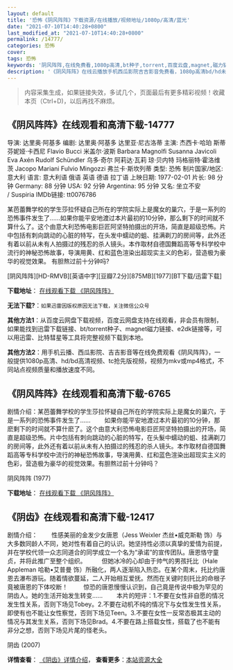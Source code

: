 ```yaml
---
layout: default
title: '恐怖《阴风阵阵》下载资源/在线播放/视频地址/1080p/高清/蓝光'
date: "2021-07-10T14:40:28+0800"
last_modified_at: "2021-07-10T14:40:28+0800"
permalink: /14777/
categories: 恐怖
cover:
tags: 恐怖
keywords: '阴风阵阵,在线免费看,1080p高清,bt种子,torrent,百度云盘,magnet,磁力链,迅雷下载资源'
description: '《阴风阵阵》在线云播放手机西瓜影院吉吉影音免费看，1080p高清bd/hd未删减完整版和tc抢先枪版，mkv/mp4格式，附带bt/torrent种子、magnet/磁力链、百度云盘、网盘资源迅雷下载链接'
---
```


>内容采集生成，如果链接失效，多试几个，页面最后有更多精彩视频！收藏本页（Ctrl+D)，以后再找不麻烦。


## 《阴风阵阵》在线观看和高清下载-14777

导演: 达里奥·阿基多 编剧: 达里奥·阿基多 达里亚·尼古洛蒂 主演: 杰西卡·哈珀 斯蒂芬妮娅·卡西尼 Flavio Bucci 米盖尔·波斯 Barbara Magnolfi Susanna Javicoli Eva Axén Rudolf Schündler 乌多·奇尔 阿莉达·瓦莉 琼·贝内特 玛格丽特·霍洛维茨 Jacopo Mariani Fulvio Mingozzi 弗兰卡·斯坎列蒂 类型: 恐怖 制片国家/地区: 意大利 语言: 意大利语 俄语 英语 德语 拉丁语 上映日期: 1977-02-01 片长: 98 分钟 Germany: 88 分钟 USA: 92 分钟 Argentina: 95 分钟 又名: 坐立不安 / Suspiria IMDb链接: tt0076786

某芭蕾舞学校的学生莎拉怀疑自己所在的学院实际上是魔女的巢穴，于是一系列的恐怖事件发生了……如果你能平安地渡过本片最初的10分钟，那么剩下的时间就不算什么了。这个由意大利恐怖电影巨匠阿坚特拍摄出的开场，简直是超级恐怖。片中包括有刺向跳动的心脏的特写，在头发中蠕动的蛆、挂满剃刀的房间等，此外还有着以前从未有人拍摄过的残忍的杀人镜头。本作取材自德国舞蹈高等专科学校中流行的神秘恐怖故事，导演用黄、红和蓝色渲染出超现实主义的色彩，营造极为豪华的视觉效果。 有胆熬过前十分钟吗?


[阴风阵阵][HD-RMVB][英语中字][豆瓣7.2分][875MB][1977][BT下载/迅雷下载]

**下载地址**： [在线观看下载 《阴风阵阵》](https://www.btdx8.com/torrent/suspiria_1977.html) 


**无法下载?**：`如果迅雷因版权原因无法下载，关注微信公众号 `

**其他方法1**：从百度云网盘下载视频，百度云网盘支持在线观看，非会员有限制，如果能找到迅雷下载链接、bt/torrent种子、magnet磁力链接、e2dk链接等，可以用迅雷、比特彗星等工具将完整视频下载到本地。

**其他方法2**：用手机云播、西瓜影院、吉吉影音等在线免费观看《阴风阵阵》，一般提供1080p高清、hd/bd高清视频、tc抢先版视频，视频为mkv或mp4格式，不同站点视频质量和播放速度不同。


## 《阴风阵阵》在线观看和高清下载-6765

剧情介绍：某芭蕾舞学校的学生莎拉怀疑自己所在的学院实际上是魔女的巢穴，于是一系列的恐怖事件发生了…… 　　如果你能平安地渡过本片最初的10分钟，那麽剩下的时间就不算什麽了。这个由意大利恐怖电影巨匠阿坚特拍摄出的开场，简直是超级恐怖。片中包括有刺向跳动的心脏的特写，在头髮中蠕动的蛆、挂满剃刀的房间等，此外还有着以前从未有人拍摄过的残忍的杀人镜头。本作取材自德国舞蹈高等专科学校中流行的神秘恐怖故事，导演用黄、红和蓝色渲染出超现实主义的色彩，营造极为豪华的视觉效果。有胆熬过前十分钟吗？


阴风阵阵 (1977)

**下载地址**： [在线观看下载 《阴风阵阵》](https://www.btbtdy.me/btdy/dy219.html) 


## 《阴齿》在线观看和高清下载-12417

剧情介绍： 　　性感美丽的金发少女唐恩（Jess Weixler 杰丝•威克斯勒 饰）与大多数同龄人不同，她对性有着自己的认识。她坚持性必须以真挚的爱情为前提，并在学校代领一众志同道合的同学成立一个名为“承诺”的宣传团队。唐恩恪守童贞，并将此推广至整个组织。  　　但她冰冷的心却由于帅气的男孩托比（Hale Appleman 哈勒•艾普曼 饰）所融化，两人逐渐陷入热恋。在某个周末，托比约唐恩去瀑布游玩。随着情欲蔓延，二人开始相互爱抚。然而在关键时刻托比的命根子竟被唐恩的下体咬断！  　　惊恐的唐恩慢慢认识到，自己竟是传说中极为罕见的阴齿人。她的生活开始发生转变…… 　　本片的短评：1.不要在女性非自愿的情况发生性关系，否则下场见Tobey。2.不要在动机不纯的情况下与女性发生性关系，即使有也不能让女性察觉，否则下场见Teen。3.不要在女性一反常态极其主动的情况与其发生关系，否则下场见Brad。4.不要在路上搭载女性，搭载了也不能有非分之想，否则下场见片尾的怪老头。


阴齿 (2007)

**详情查看**： [《阴齿》详情介绍](/movie/12417/)， **查看更多**：[本站资源大全](/movie/t/all/)

